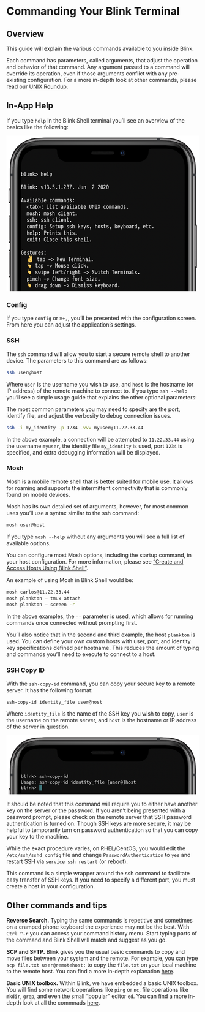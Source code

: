 # Commanding Your Blink Terminal

## Overview

This guide will explain the various commands available to you inside Blink.

Each command has parameters, called arguments, that adjust the operation and behavior of that command. Any argument passed to a command will override its operation, even if those arguments conflict with any pre-existing configuration. For a more in-depth look at other commands, please read our [UNIX Roundup](/advanced/unix-roundup).

## In-App Help

If you type `help` in the Blink Shell terminal you’ll see an overview of the basics like the following:

![img](./overview/command-blink-image1.png)

### Config

If you type `config` or `⌘+,`, you’ll be presented with the configuration screen. From here you can adjust the application’s settings.

### SSH

The `ssh` command will allow you to start a secure remote shell to another device. The parameters to this command are as follows:

```bash
ssh user@host
```

Where `user` is the username you wish to use, and `host` is the hostname (or IP address) of the remote machine to connect to. If you type `ssh --help` you’ll see a simple usage guide that explains the other optional parameters:

The most common parameters you may need to specify are the port, identify file, and adjust the verbosity to debug connection issues.

```bash
ssh -i my_identity -p 1234 -vvv myuser@11.22.33.44
```

In the above example, a connection will be attempted to `11.22.33.44` using the username `myuser`, the identity file `my_identity` is used, port `1234` is specified, and extra debugging information will be displayed.

### Mosh

Mosh is a mobile remote shell that is better suited for mobile use. It allows for roaming and supports the intermittent connectivity that is commonly found on mobile devices.

Mosh has its own detailed set of arguments, however, for most common uses you’ll use a syntax similar to the ssh command:

```bash
mosh user@host
```

If you type `mosh --help` without any arguments you will see a full list of available options.

You can configure most Mosh options, including the startup command, in your host configuration. For more information, please see [“Create and Access Hosts Using Blink Shell”](/basics/hosts).

An example of using Mosh in Blink Shell would be:

```bash
mosh carlos@11.22.33.44
mosh plankton — tmux attach
mosh plankton — screen -r
```

In the above examples, the `--` parameter is used, which allows for running commands once connected without prompting first.

You’ll also notice that in the second and third example, the host `plankton` is used. You can define your own custom hosts with user, port, and identity key specifications defined per hostname. This reduces the amount of typing and commands you’ll need to execute to connect to a host.

### SSH Copy ID

With the `ssh-copy-id` command, you can copy your secure key to a remote server. It has the following format:

```bash
ssh-copy-id identity_file user@host
```

Where `identity_file` is the name of the SSH key you wish to copy, `user` is the username on the remote server, and `host` is the hostname or IP address of the server in question.

![img](./overview/command-blink-image4.png)

It should be noted that this command will require you to either have another key on the server or the password. If you aren’t being presented with a password prompt, please check on the remote server that SSH password authentication is turned on. Though SSH keys are more secure, it may be helpful to temporarily turn on password authentication so that you can copy your key to the machine.

While the exact procedure varies, on RHEL/CentOS, you would edit the `/etc/ssh/sshd_config` file and change `PasswordAuthentication` to `yes` and restart SSH via `service ssh restart` (or reboot).

This command is a simple wrapper around the ssh command to facilitate easy transfer of SSH keys. If you need to specify a different port, you must create a host in your configuration.

## Other commands and tips

**Reverse Search.** Typing the same commands is repetitive and sometimes on a cramped phone keyboard the experience may not be the best. With `Ctrl ^-r` you can access your command history menu. Start typing parts of the command and Blink Shell will match and suggest as you go.

**SCP and SFTP.** Blink gives you the usual basic commands to copy and move files between your system and the remote. For example, you can type `scp file.txt user@remotehost:` to copy the `file.txt` on your local machine to the remote host. You can find a more in-depth explanation [here](/advanced/unix-roundup#remote-transfer-tools).

**Basic UNIX toolbox.** Within Blink, we have embedded a basic UNIX toolbox. You will find some network operations like `ping` or `nc`, file operations like `mkdir`, `grep`, and even the small “popular” editor `ed`.  You can find a more in-depth look at all the commnads [here](/advanced/unix-roundup).
